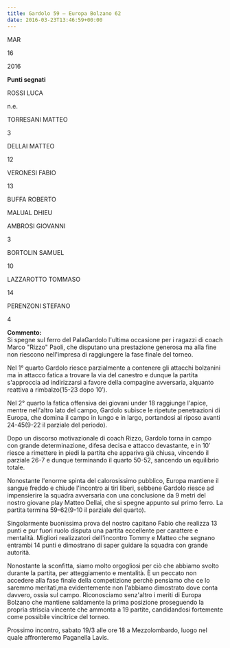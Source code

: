 ```yaml
---
title: Gardolo 59 – Europa Bolzano 62
date: 2016-03-23T13:46:59+00:00
---
```

MAR

16

2016

**Punti segnati**

ROSSI LUCA

n.e.

TORRESANI MATTEO

3

DELLAI MATTEO

12

VERONESI FABIO

13

BUFFA ROBERTO

MALUAL DHIEU

AMBROSI GIOVANNI

3

BORTOLIN SAMUEL

10

LAZZAROTTO TOMMASO

14

PERENZONI STEFANO

4

**Commento:**  
Si spegne sul ferro del PalaGardolo l'ultima occasione per i ragazzi di coach Marco "Rizzo" Paoli, che disputano una prestazione generosa ma alla fine non riescono nell'impresa di raggiungere la fase finale del torneo.

Nel 1° quarto Gardolo riesce parzialmente a contenere gli attacchi bolzanini ma in attacco fatica a trovare la via del canestro e dunque la partita s'approccia ad indirizzarsi a favore della compagine avversaria, alquanto reattiva a rimbalzo(15-­23 dopo 10′).

Nel 2° quarto la fatica offensiva dei giovani under 18 raggiunge l'apice, mentre nell'altro lato del campo, Gardolo subisce le ripetute penetrazioni di Europa, che domina il campo in lungo e in largo, portandosi al riposo avanti 24­-45(9-­22 il parziale del periodo).

Dopo un discorso motivazionale di coach Rizzo, Gardolo torna in campo con grande determinazione, difesa decisa e attacco devastante, e in 10′ riesce a rimettere in piedi la partita che appariva già chiusa, vincendo il parziale 26­-7 e dunque terminando il quarto 50­-52, sancendo un equilibrio totale.

Nonostante l'enorme spinta del calorosissimo pubblico, Europa mantiene il sangue freddo e chiude l'incontro ai tiri liberi, sebbene Gardolo riesce ad impensierire la squadra avversaria con una conclusione da 9 metri del nostro giovane play Matteo Dellai, che si spegne appunto sul primo ferro. La partita termina 59­-62(9-­10 il parziale del quarto).

Singolarmente buonissima prova del nostro capitano Fabio che realizza 13 punti e pur fuori ruolo disputa una partita eccellente per carattere e mentalità. Migliori realizzatori dell'incontro Tommy e Matteo che segnano entrambi 14 punti e dimostrano di saper guidare la squadra con grande autorità.

Nonostante la sconfitta, siamo molto orgogliosi per ciò che abbiamo svolto durante la partita, per atteggiamento e mentalità. È un peccato non accedere alla fase finale della competizione perchè pensiamo che ce lo saremmo meritati,ma evidentemente non l'abbiamo dimostrato dove conta davvero, ossia sul campo. Riconosciamo senz'altro i meriti di Europa Bolzano che mantiene saldamente la prima posizione proseguendo la propria striscia vincente che ammonta a 19 partite, candidandosi fortemente come possibile vincitrice del torneo.

Prossimo incontro, sabato 19/3 alle ore 18 a Mezzolombardo, luogo nel quale affronteremo Paganella Lavis.